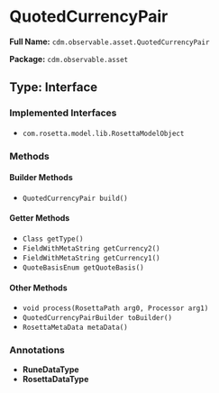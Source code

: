 # QuotedCurrencyPair

**Full Name:** `cdm.observable.asset.QuotedCurrencyPair`

**Package:** `cdm.observable.asset`

## Type: Interface

### Implemented Interfaces

- `com.rosetta.model.lib.RosettaModelObject`

### Methods

#### Builder Methods

- `QuotedCurrencyPair build()`

#### Getter Methods

- `Class getType()`
- `FieldWithMetaString getCurrency2()`
- `FieldWithMetaString getCurrency1()`
- `QuoteBasisEnum getQuoteBasis()`

#### Other Methods

- `void process(RosettaPath arg0, Processor arg1)`
- `QuotedCurrencyPairBuilder toBuilder()`
- `RosettaMetaData metaData()`

### Annotations

- **RuneDataType**
- **RosettaDataType**

